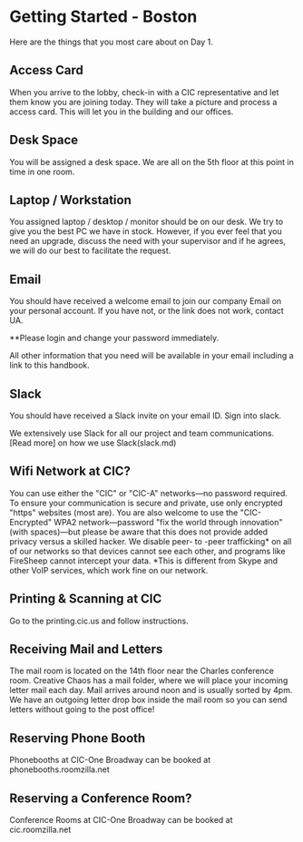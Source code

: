 # Getting Started - Boston

Here are the things that you most care about on Day 1.

## Access Card
When you arrive to the lobby, check-in with a CIC representative and let them know you are joining today. They will take a picture and process a access card. This will let you in the building and our offices.

## Desk Space
You will be assigned a desk space. We are all on the 5th floor at this point in time in one room. 

## Laptop / Workstation
You assigned laptop / desktop / monitor should be on our desk. 
We try to give you the best PC we have in stock. However, if you ever feel that you need an upgrade, discuss the need with your supervisor and if he agrees, we will do our best to facilitate the request.


## Email
You should have received a welcome email to join our company Email on your personal account. If you have not, or the link does not work, contact UA.

**Please login and change your password immediately.

All other information that you need will be available in your email including a link to this handbook.

## Slack
You should have received a Slack invite on your email ID. Sign into slack.

We extensively use Slack for all our project and team communications. [Read more] on how we use Slack(slack.md)

## Wifi Network at CIC?
You can use either the "CIC" or "CIC-A" networks—no password required.
To ensure your communication is secure and private, use only encrypted "https" websites (most are).
You are also welcome to use the "CIC-Encrypted" WPA2 network—password "fix the world through innovation" (with spaces)—but please be aware that this does not provide added privacy versus a skilled hacker.
We disable peer- to -peer trafficking* on all of our networks so that devices cannot see each other, and programs like FireSheep cannot intercept your data.
*This is different from Skype and other VoIP services, which work fine on our network.

## Printing & Scanning at CIC 
Go to the printing.cic.us and follow instructions.

## Receiving Mail and Letters
The mail room is located on the 14th floor near the Charles conference room. Creative Chaos has a mail folder, where we will place your incoming letter mail each day. Mail arrives around noon and is usually sorted by 4pm. We have an outgoing letter drop box inside the mail room so you can send letters without going to the post office! 

## Reserving Phone Booth
Phonebooths at CIC-One Broadway can be booked at phonebooths.roomzilla.net

## Reserving a Conference Room?
Conference Rooms at CIC-One Broadway can be booked at cic.roomzilla.net
